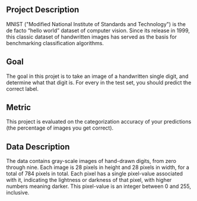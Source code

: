 ## Project Description
MNIST ("Modified National Institute of Standards and Technology") is the de facto “hello world” dataset of computer vision. Since its release in 1999, this classic dataset of handwritten images has served as the basis for benchmarking classification algorithms. 

## Goal
The goal in this projet is to take an image of a handwritten single digit, and determine what that digit is. For every in the test set, you should predict the correct label.

## Metric
This project is evaluated on the categorization accuracy of your predictions (the percentage of images you get correct).

## Data Description
The data contains gray-scale images of hand-drawn digits, from zero through nine. Each image is 28 pixels in height and 28 pixels in width, for a total of 784 pixels in total. Each pixel has a single pixel-value associated with it, indicating the lightness or darkness of that pixel, with higher numbers meaning darker. This pixel-value is an integer between 0 and 255, inclusive.
